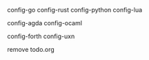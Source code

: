 config-go
config-rust
config-python
config-lua

config-agda
config-ocaml

config-forth
config-uxn

remove todo.org
